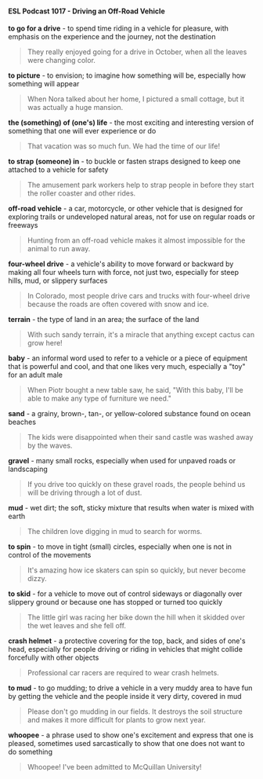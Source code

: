#### ESL Podcast 1017 - Driving an Off-Road Vehicle

**to go for a drive** - to spend time riding in a vehicle for pleasure, with emphasis
on the experience and the journey, not the destination

> They really enjoyed going for a drive in October, when all the leaves were
changing color.

**to picture** - to envision; to imagine how something will be, especially how
something will appear

> When Nora talked about her home, I pictured a small cottage, but it was
actually a huge mansion.

**the (something) of (one's) life** - the most exciting and interesting version of
something that one will ever experience or do

> That vacation was so much fun. We had the time of our life!

**to strap (someone) in** - to buckle or fasten straps designed to keep one
attached to a vehicle for safety

> The amusement park workers help to strap people in before they start the roller
coaster and other rides.

**off-road vehicle** - a car, motorcycle, or other vehicle that is designed for
exploring trails or undeveloped natural areas, not for use on regular roads or
freeways

> Hunting from an off-road vehicle makes it almost impossible for the animal to
run away.

**four-wheel drive** - a vehicle's ability to move forward or backward by making all
four wheels turn with force, not just two, especially for steep hills, mud, or
slippery surfaces

> In Colorado, most people drive cars and trucks with four-wheel drive because
the roads are often covered with snow and ice.

**terrain** - the type of land in an area; the surface of the land

> With such sandy terrain, it's a miracle that anything except cactus can grow
here!

**baby** - an informal word used to refer to a vehicle or a piece of equipment that is
powerful and cool, and that one likes very much, especially a "toy" for an adult
male

> When Piotr bought a new table saw, he said, "With this baby, I'll be able to
make any type of furniture we need."

**sand** - a grainy, brown-, tan-, or yellow-colored substance found on ocean
beaches

> The kids were disappointed when their sand castle was washed away by the
waves.

**gravel** - many small rocks, especially when used for unpaved roads or
landscaping

> If you drive too quickly on these gravel roads, the people behind us will be
driving through a lot of dust.

**mud** - wet dirt; the soft, sticky mixture that results when water is mixed with
earth

> The children love digging in mud to search for worms.

**to spin** - to move in tight (small) circles, especially when one is not in control of
the movements

> It's amazing how ice skaters can spin so quickly, but never become dizzy.

**to skid** - for a vehicle to move out of control sideways or diagonally over slippery
ground or because one has stopped or turned too quickly

> The little girl was racing her bike down the hill when it skidded over the wet
leaves and she fell off.

**crash helmet** - a protective covering for the top, back, and sides of one's head,
especially for people driving or riding in vehicles that might collide forcefully with
other objects

> Professional car racers are required to wear crash helmets.

**to mud** - to go mudding; to drive a vehicle in a very muddy area to have fun by
getting the vehicle and the people inside it very dirty, covered in mud

> Please don't go mudding in our fields. It destroys the soil structure and makes it
more difficult for plants to grow next year.

**whoopee** - a phrase used to show one's excitement and express that one is
pleased, sometimes used sarcastically to show that one does not want to do
something

> Whoopee! I've been admitted to McQuillan University!

